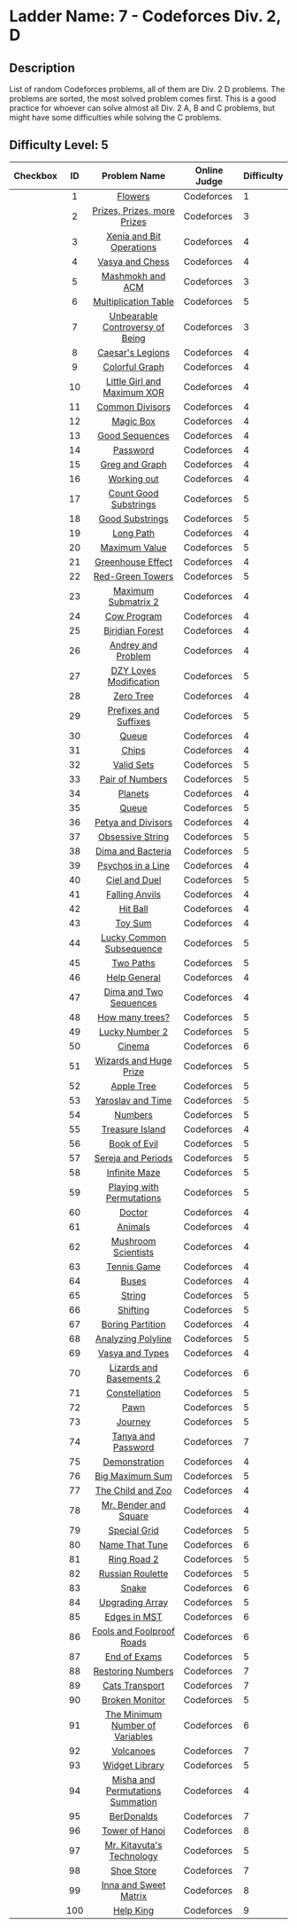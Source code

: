 # Ladder Name: 7 - Codeforces Div. 2, D
## Description
 List of random Codeforces problems, all of them are Div. 2 D problems. The problems are sorted, the most solved problem comes first. This is a good practice for whoever can solve almost all Div. 2 A, B and C problems, but might have some difficulties while solving the C problems.
## Difficulty Level: 5

| Checkbox | ID  | Problem Name | Online Judge | Difficulty |
|---|:---:|:---:|---|---|
| |1|[Flowers](http://codeforces.com/problemset/problem/474/D)|Codeforces|1|
| |2|[Prizes, Prizes, more Prizes](http://codeforces.com/problemset/problem/208/D)|Codeforces|3|
| |3|[Xenia and Bit Operations](http://codeforces.com/problemset/problem/339/D)|Codeforces|4|
| |4|[Vasya and Chess](http://codeforces.com/problemset/problem/493/D)|Codeforces|4|
| |5|[Mashmokh and ACM](http://codeforces.com/problemset/problem/414/B)|Codeforces|3|
| |6|[Multiplication Table](http://codeforces.com/problemset/problem/448/D)|Codeforces|5|
| |7|[Unbearable Controversy of Being](http://codeforces.com/problemset/problem/489/D)|Codeforces|3|
| |8|[Caesar's Legions](http://codeforces.com/problemset/problem/118/D)|Codeforces|4|
| |9|[Colorful Graph](http://codeforces.com/problemset/problem/246/D)|Codeforces|4|
| |10|[Little Girl and Maximum XOR](http://codeforces.com/problemset/problem/276/D)|Codeforces|4|
| |11|[Common Divisors](http://codeforces.com/problemset/problem/182/D)|Codeforces|4|
| |12|[Magic Box](http://codeforces.com/problemset/problem/231/D)|Codeforces|4|
| |13|[Good Sequences](http://codeforces.com/problemset/problem/264/B)|Codeforces|4|
| |14|[Password](http://codeforces.com/problemset/problem/126/B)|Codeforces|4|
| |15|[Greg and Graph](http://codeforces.com/problemset/problem/295/B)|Codeforces|4|
| |16|[Working out](http://codeforces.com/problemset/problem/429/B)|Codeforces|4|
| |17|[Count Good Substrings](http://codeforces.com/problemset/problem/451/D)|Codeforces|5|
| |18|[Good Substrings](http://codeforces.com/problemset/problem/271/D)|Codeforces|5|
| |19|[Long Path](http://codeforces.com/problemset/problem/407/B)|Codeforces|4|
| |20|[Maximum Value](http://codeforces.com/problemset/problem/484/B)|Codeforces|5|
| |21|[Greenhouse Effect](http://codeforces.com/problemset/problem/269/B)|Codeforces|4|
| |22|[Red-Green Towers](http://codeforces.com/problemset/problem/478/D)|Codeforces|5|
| |23|[Maximum Submatrix 2](http://codeforces.com/problemset/problem/375/B)|Codeforces|4|
| |24|[Cow Program](http://codeforces.com/problemset/problem/283/B)|Codeforces|4|
| |25|[Biridian Forest](http://codeforces.com/problemset/problem/329/B)|Codeforces|4|
| |26|[Andrey and Problem](http://codeforces.com/problemset/problem/442/B)|Codeforces|4|
| |27|[DZY Loves Modification](http://codeforces.com/problemset/problem/446/B)|Codeforces|5|
| |28|[Zero Tree](http://codeforces.com/problemset/problem/274/B)|Codeforces|4|
| |29|[Prefixes and Suffixes](http://codeforces.com/problemset/problem/432/D)|Codeforces|5|
| |30|[Queue](http://codeforces.com/problemset/problem/91/B)|Codeforces|4|
| |31|[Chips](http://codeforces.com/problemset/problem/333/B)|Codeforces|4|
| |32|[Valid Sets](http://codeforces.com/problemset/problem/486/D)|Codeforces|5|
| |33|[Pair of Numbers](http://codeforces.com/problemset/problem/359/D)|Codeforces|5|
| |34|[Planets](http://codeforces.com/problemset/problem/229/B)|Codeforces|4|
| |35|[Queue](http://codeforces.com/problemset/problem/353/D)|Codeforces|5|
| |36|[Petya and Divisors](http://codeforces.com/problemset/problem/111/B)|Codeforces|4|
| |37|[Obsessive String](http://codeforces.com/problemset/problem/494/B)|Codeforces|5|
| |38|[Dima and Bacteria](http://codeforces.com/problemset/problem/400/D)|Codeforces|5|
| |39|[Psychos in a Line](http://codeforces.com/problemset/problem/319/B)|Codeforces|4|
| |40|[Ciel and Duel](http://codeforces.com/problemset/problem/321/B)|Codeforces|5|
| |41|[Falling Anvils](http://codeforces.com/problemset/problem/77/B)|Codeforces|4|
| |42|[Hit Ball](http://codeforces.com/problemset/problem/203/D)|Codeforces|4|
| |43|[Toy Sum](http://codeforces.com/problemset/problem/405/D)|Codeforces|4|
| |44|[Lucky Common Subsequence](http://codeforces.com/problemset/problem/346/B)|Codeforces|5|
| |45|[Two Paths](http://codeforces.com/problemset/problem/14/D)|Codeforces|5|
| |46|[Help General](http://codeforces.com/problemset/problem/142/B)|Codeforces|4|
| |47|[Dima and Two Sequences](http://codeforces.com/problemset/problem/272/D)|Codeforces|4|
| |48|[How many trees?](http://codeforces.com/problemset/problem/9/D)|Codeforces|5|
| |49|[Lucky Number 2](http://codeforces.com/problemset/problem/145/B)|Codeforces|5|
| |50|[Cinema](http://codeforces.com/problemset/problem/234/D)|Codeforces|6|
| |51|[Wizards and Huge Prize](http://codeforces.com/problemset/problem/167/B)|Codeforces|5|
| |52|[Apple Tree](http://codeforces.com/problemset/problem/348/B)|Codeforces|5|
| |53|[Yaroslav and Time](http://codeforces.com/problemset/problem/301/B)|Codeforces|5|
| |54|[Numbers](http://codeforces.com/problemset/problem/213/B)|Codeforces|5|
| |55|[Treasure Island](http://codeforces.com/problemset/problem/106/D)|Codeforces|4|
| |56|[Book of Evil](http://codeforces.com/problemset/problem/337/D)|Codeforces|5|
| |57|[Sereja and Periods](http://codeforces.com/problemset/problem/314/B)|Codeforces|5|
| |58|[Infinite Maze](http://codeforces.com/problemset/problem/196/B)|Codeforces|5|
| |59|[Playing with Permutations](http://codeforces.com/problemset/problem/251/B)|Codeforces|5|
| |60|[Doctor](http://codeforces.com/problemset/problem/83/B)|Codeforces|4|
| |61|[Animals](http://codeforces.com/problemset/problem/35/D)|Codeforces|4|
| |62|[Mushroom Scientists](http://codeforces.com/problemset/problem/185/B)|Codeforces|4|
| |63|[Tennis Game](http://codeforces.com/problemset/problem/496/D)|Codeforces|4|
| |64|[Buses](http://codeforces.com/problemset/problem/101/B)|Codeforces|4|
| |65|[String](http://codeforces.com/problemset/problem/128/B)|Codeforces|5|
| |66|[Shifting](http://codeforces.com/problemset/problem/286/B)|Codeforces|5|
| |67|[Boring Partition](http://codeforces.com/problemset/problem/238/B)|Codeforces|4|
| |68|[Analyzing Polyline](http://codeforces.com/problemset/problem/195/D)|Codeforces|5|
| |69|[Vasya and Types](http://codeforces.com/problemset/problem/87/B)|Codeforces|4|
| |70|[Lizards and Basements 2](http://codeforces.com/problemset/problem/6/D)|Codeforces|6|
| |71|[Constellation](http://codeforces.com/problemset/problem/32/D)|Codeforces|5|
| |72|[Pawn](http://codeforces.com/problemset/problem/41/D)|Codeforces|5|
| |73|[Journey](http://codeforces.com/problemset/problem/43/D)|Codeforces|5|
| |74|[Tanya and Password](http://codeforces.com/problemset/problem/508/D)|Codeforces|7|
| |75|[Demonstration](http://codeforces.com/problemset/problem/191/B)|Codeforces|4|
| |76|[Big Maximum Sum](http://codeforces.com/problemset/problem/75/D)|Codeforces|5|
| |77|[The Child and Zoo](http://codeforces.com/problemset/problem/437/D)|Codeforces|4|
| |78|[Mr. Bender and Square](http://codeforces.com/problemset/problem/255/D)|Codeforces|4|
| |79|[Special Grid](http://codeforces.com/problemset/problem/435/D)|Codeforces|5|
| |80|[Name That Tune](http://codeforces.com/problemset/problem/498/B)|Codeforces|6|
| |81|[Ring Road 2](http://codeforces.com/problemset/problem/27/D)|Codeforces|5|
| |82|[Russian Roulette](http://codeforces.com/problemset/problem/103/C)|Codeforces|5|
| |83|[Snake](http://codeforces.com/problemset/problem/225/D)|Codeforces|6|
| |84|[Upgrading Array](http://codeforces.com/problemset/problem/402/D)|Codeforces|5|
| |85|[Edges in MST](http://codeforces.com/problemset/problem/160/D)|Codeforces|6|
| |86|[Fools and Foolproof Roads](http://codeforces.com/problemset/problem/362/D)|Codeforces|6|
| |87|[End of Exams](http://codeforces.com/problemset/problem/93/B)|Codeforces|5|
| |88|[Restoring Numbers](http://codeforces.com/problemset/problem/509/D)|Codeforces|7|
| |89|[Cats Transport](http://codeforces.com/problemset/problem/311/B)|Codeforces|7|
| |90|[Broken Monitor](http://codeforces.com/problemset/problem/370/D)|Codeforces|5|
| |91|[The Minimum Number of Variables](http://codeforces.com/problemset/problem/279/D)|Codeforces|6|
| |92|[Volcanoes](http://codeforces.com/problemset/problem/383/B)|Codeforces|7|
| |93|[Widget Library](http://codeforces.com/problemset/problem/89/B)|Codeforces|5|
| |94|[Misha and Permutations Summation](http://codeforces.com/problemset/problem/501/D)|Codeforces|4|
| |95|[BerDonalds](http://codeforces.com/problemset/problem/266/D)|Codeforces|7|
| |96|[Tower of Hanoi](http://codeforces.com/problemset/problem/392/B)|Codeforces|8|
| |97|[Mr. Kitayuta's Technology](http://codeforces.com/problemset/problem/505/D)|Codeforces|5|
| |98|[Shoe Store](http://codeforces.com/problemset/problem/166/D)|Codeforces|7|
| |99|[Inna and Sweet Matrix](http://codeforces.com/problemset/problem/390/D)|Codeforces|8|
| |100|[Help King](http://codeforces.com/problemset/problem/98/B)|Codeforces|9|
